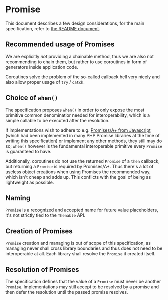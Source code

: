 # Promise

This document describes a few design considerations, for the main specification, refer to [the README document](README.md).

## Recommended usage of Promises

We are explicitly _not_ providing a chainable method, thus we are also not recommending to chain them, but rather to use coroutines in form of generators inside application code.

Coroutines solve the problem of the so-called callback hell very nicely and also allow proper usage of `try` / `catch`.

## Choice of `when()`

The specification proposes `when()` in order to only expose the most primitive common denominatior needed for interoperability, which is a simple callable to be executed after the resolution.

If implementations wish to adhere to e.g. [Promises/A+ from Javascript](https://promisesaplus.com) (which had been implemented in many PHP Promise libraries at the time of writing this specification) or implement any other methods, they still may do so; `when()` however is the fundamental interoperable primitive every `Promise` is guaranteed to have.

Additionally, coroutines do not use the returned `Promise` of a `then` callback, but returning a `Promise` is required by Promises/A+. Thus there's a lot of useless object creations when using Promises the recommended way, which isn't cheap and adds up. This conflicts with the goal of being as lightweight as possible.

## Naming

`Promise` is a recognized and accepted name for future value placeholders, it's not strictly tied to the `Thenable` API.

## Creation of Promises

`Promise` creation and managing is out of scope of this specification, as managing never shall cross library boundaries and thus does not need to be interoperable at all. Each library shall resolve the `Promise` it created itself.

## Resolution of Promises

The specification defines that the value of a `Promise` must never be another `Promise`. Implementations may still accept to be resolved by a promise and then defer the resolution until the passed promise resolves.